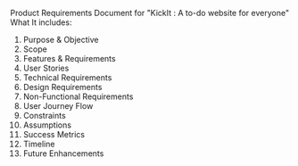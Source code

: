 Product Requirements Document for "KickIt : A to-do website for everyone"
What It includes:
1. Purpose & Objective
2. Scope
3. Features & Requirements
4. User Stories
5. Technical Requirements
6. Design Requirements
7. Non-Functional Requirements
8. User Journey Flow
9. Constraints
10. Assumptions
11. Success Metrics
12. Timeline
13. Future Enhancements